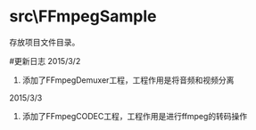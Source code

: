 # src\FFmpegSample
存放项目文件目录。

#更新日志
2015/3/2<br>
1. 添加了FFmpegDemuxer工程，工程作用是将音频和视频分离<br>

2015/3/3<br>
1. 添加了FFmpegCODEC工程，工程作用是进行ffmpeg的转码操作<br>

